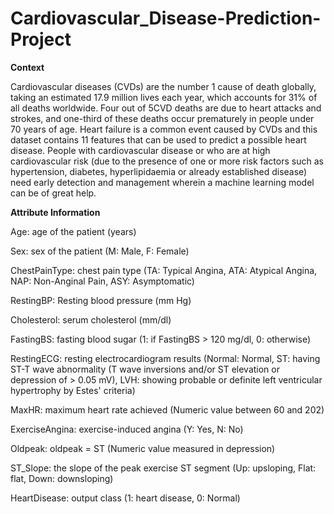 # Cardiovascular_Disease-Prediction-Project

**Context**

Cardiovascular diseases (CVDs) are the number 1 cause of death globally, taking an estimated 17.9 million lives each year, which accounts for 31% of all deaths worldwide. Four out of 5CVD deaths are due to heart attacks and strokes, and one-third of these deaths occur prematurely in people under 70 years of age. Heart failure is a common event caused by CVDs and this dataset contains 11 features that can be used to predict a possible heart disease. People with cardiovascular disease or who are at high cardiovascular risk (due to the presence of one or more risk factors such as hypertension, diabetes, hyperlipidaemia or already established disease) need early detection and management wherein a machine learning model can be of great help.

**Attribute Information**

Age: age of the patient (years)

Sex: sex of the patient (M: Male, F: Female)

ChestPainType: chest pain type (TA: Typical Angina, ATA: Atypical Angina, NAP: Non-Anginal Pain, ASY: Asymptomatic)

RestingBP: Resting blood pressure (mm Hg)

Cholesterol: serum cholesterol (mm/dl)

FastingBS: fasting blood sugar (1: if FastingBS > 120 mg/dl, 0: otherwise)

RestingECG: resting electrocardiogram results (Normal: Normal, ST: having ST-T wave abnormality (T wave inversions and/or ST elevation or depression of > 0.05 mV), LVH: showing probable or definite left ventricular hypertrophy by Estes' criteria)

MaxHR: maximum heart rate achieved (Numeric value between 60 and 202)

ExerciseAngina: exercise-induced angina (Y: Yes, N: No)

Oldpeak: oldpeak = ST (Numeric value measured in depression)

ST_Slope: the slope of the peak exercise ST segment (Up: upsloping, Flat: flat, Down: downsloping)

HeartDisease: output class (1: heart disease, 0: Normal)
